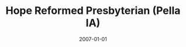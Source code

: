---
date: &id001 2007-01-01
end_date: null
location:
  address: 612 Franklin Street, Suite 101
  city: Pella
  state: IA
minister: []
ministers: []
name: Hope Reformed Presbyterian
names:
- end: null
  name: Hope Reformed Presbyterian mission work
  start: 2007-01-01
origination_date: *id001
raw_data: 'IA    Pella


  Hope Reformed Presbyterian mission work  (2007- )

  612 Franklin Street, Suite 101

  '
received_from: null
states:
- IA
status:
  active: true
  end_date: null
  reason: null
  received_from: null
  withdrawal_to: null
title: Hope Reformed Presbyterian (Pella IA)
year_established:
- 2007

---